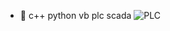 - 🌱 c++ python vb plc scada
![PLC](https://github.com/nkuthalomakonco/ExcelToControlLogix_CompactLogix/assets/118244106/13e3cbc1-764b-48cd-a66d-46bf4b4924ef)
<!---
nkuthalomakonco/nkuthalomakonco is a ✨ special ✨ repository because its `README.md` (this file) appears on your GitHub profile.
You can click the Preview link to take a look at your changes.
--->
